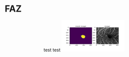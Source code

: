 # FAZ

<p align="center">
test test
<img src="./assets/mask-and-img.png" width="200" height="100"/>
</p>
